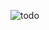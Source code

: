 ![todo](https://github.com/Robert-Howard1031/to-do-list/assets/81573756/67660244-458e-4d8c-961c-bc7642bda2d6)
